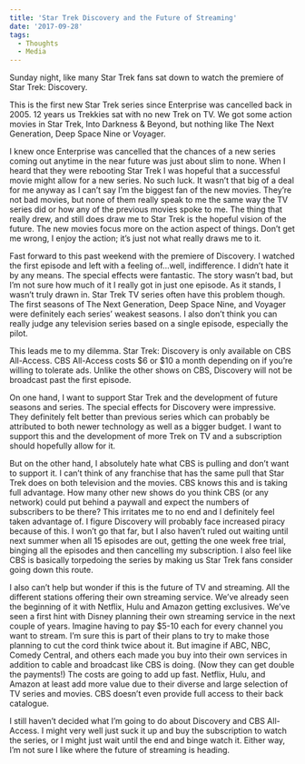 ```yaml
---
title: 'Star Trek Discovery and the Future of Streaming'
date: '2017-09-28'
tags:
  - Thoughts
  - Media
---
```


Sunday night, like many Star Trek fans sat down to watch the premiere of Star Trek: Discovery.
<!-- excerpt -->

This is the first new Star Trek series since Enterprise was cancelled back in 2005. 12 years us Trekkies sat with no new Trek on TV. We got some action movies in Star Trek, Into Darkness & Beyond, but nothing like The Next Generation, Deep Space Nine or Voyager.

I knew once Enterprise was cancelled that the chances of a new series coming out anytime in the near future was just about slim to none. When I heard that they were rebooting Star Trek I was hopeful that a successful movie might allow for a new series. No such luck. It wasn’t that big of a deal for me anyway as I can’t say I’m the biggest fan of the new movies. They’re not bad movies, but none of them really speak to me the same way the TV series did or how any of the previous movies spoke to me. The thing that really drew, and still does draw me to Star Trek is the hopeful vision of the future. The new movies focus more on the action aspect of things. Don’t get me wrong, I enjoy the action; it’s just not what really draws me to it.

Fast forward to this past weekend with the premiere of Discovery. I watched the first episode and left with a feeling of...well, indifference. I didn’t hate it by any means. The special effects were fantastic. The story wasn’t bad, but I’m not sure how much of it I really got in just one episode. As it stands, I wasn’t truly drawn in. Star Trek TV series often have this problem though. The first seasons of The Next Generation, Deep Space Nine, and Voyager were definitely each series’ weakest seasons. I also don’t think you can really judge any television series based on a single episode, especially the pilot.

This leads me to my dilemma. Star Trek: Discovery is only available on CBS All-Access. CBS All-Access costs $6 or $10 a month depending on if you’re willing to tolerate ads. Unlike the other shows on CBS, Discovery will not be broadcast past the first episode.

On one hand, I want to support Star Trek and the development of future seasons and series. The special effects for Discovery were impressive. They definitely felt better than previous series which can probably be attributed to both newer technology as well as a bigger budget. I want to support this and the development of more Trek on TV and a subscription should hopefully allow for it.

But on the other hand, I absolutely hate what CBS is pulling and don’t want to support it. I can’t think of any franchise that has the same pull that Star Trek does on both television and the movies. CBS knows this and is taking full advantage. How many other new shows do you think CBS (or any network) could put behind a paywall and expect the numbers of subscribers to be there? This irritates me to no end and I definitely feel taken advantage of. I figure Discovery will probably face increased piracy because of this. I won’t go that far, but I also haven’t ruled out waiting until next summer when all 15 episodes are out, getting the one week free trial, binging all the episodes and then cancelling my subscription. I also feel like CBS is basically torpedoing the series by making us Star Trek fans consider going down this route.

I also can’t help but wonder if this is the future of TV and streaming. All the different stations offering their own streaming service. We’ve already seen the beginning of it with Netflix, Hulu and Amazon getting exclusives. We’ve seen a first hint with Disney planning their own streaming service in the next couple of years. Imagine having to pay \$5-10 each for every channel you want to stream. I’m sure this is part of their plans to try to make those planning to cut the cord think twice about it. But imagine if ABC, NBC, Comedy Central, and others each made you buy into their own services in addition to cable and broadcast like CBS is doing. (Now they can get double the payments!) The costs are going to add up fast. Netflix, Hulu, and Amazon at least add more value due to their diverse and large selection of TV series and movies. CBS doesn’t even provide full access to their back catalogue.

I still haven’t decided what I’m going to do about Discovery and CBS All-Access. I might very well just suck it up and buy the subscription to watch the series, or I might just wait until the end and binge watch it. Either way, I’m not sure I like where the future of streaming is heading.
